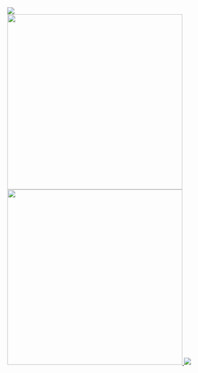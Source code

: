 <a href="https://codeforces.com/profile/creating001">
<img src="http://cfrating.ihcr.top/?user=creating001">
</a></br>


<a href="https://creating001.github.io/">
<img src="https://creating001.github.io/img/logo/counting.svg" style="width:400px;">
<img src="https://creating001.github.io/img/logo/rating.svg" style="width:400px;">
</a>


<a href="https://creating001.github.io/">
<img src="https://cdn.jsdelivr.net/gh/sun0225SUN/sun0225SUN/assets/images/icon.png" />
</a>
